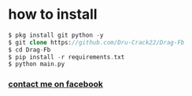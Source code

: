 # how to install
```php
$ pkg install git python -y
$ git clone https://github.com/Dru-Crack22/Drag-Fb
$ cd Drag-Fb
$ pip install -r requirements.txt
$ python main.py
```
<h3><a href="https://m.facebook.com/profile.php?id=100068019551652">contact me on facebook</a></h3><br><br>

